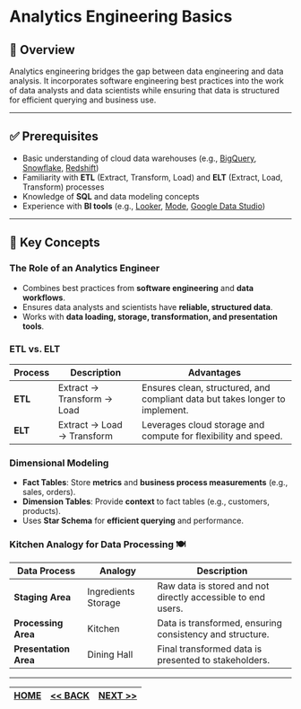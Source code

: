 # Analytics Engineering Basics

## 📌 Overview

Analytics engineering bridges the gap between data engineering and data analysis. It incorporates software engineering best practices into the work of data analysts and data scientists while ensuring that data is structured for efficient querying and business use.

---

## ✅ Prerequisites

- Basic understanding of cloud data warehouses (e.g., [BigQuery](https://cloud.google.com/bigquery/docs), [Snowflake](https://docs.snowflake.com/), [Redshift](https://docs.aws.amazon.com/redshift/latest/dg/welcome.html))
- Familiarity with **ETL** (Extract, Transform, Load) and **ELT** (Extract, Load, Transform) processes
- Knowledge of **SQL** and data modeling concepts
- Experience with **BI tools** (e.g., [Looker](https://cloud.google.com/looker), [Mode](https://mode.com/), [Google Data Studio](https://datastudio.google.com/))

---

## 🎯 Key Concepts

### The Role of an Analytics Engineer

- Combines best practices from **software engineering** and **data workflows**.
- Ensures data analysts and scientists have **reliable, structured data**.
- Works with **data loading, storage, transformation, and presentation tools**.

### ETL vs. ELT

| Process | Description                | Advantages                                                                   |
| ------- | -------------------------- | ---------------------------------------------------------------------------- |
| **ETL** | Extract → Transform → Load | Ensures clean, structured, and compliant data but takes longer to implement. |
| **ELT** | Extract → Load → Transform | Leverages cloud storage and compute for flexibility and speed.               |

### Dimensional Modeling

- **Fact Tables**: Store **metrics** and **business process measurements** (e.g., sales, orders).
- **Dimension Tables**: Provide **context** to fact tables (e.g., customers, products).
- Uses **Star Schema** for **efficient querying** and performance.

### Kitchen Analogy for Data Processing 🍽️

| Data Process          | Analogy             | Description                                                  |
| --------------------- | ------------------- | ------------------------------------------------------------ |
| **Staging Area**      | Ingredients Storage | Raw data is stored and not directly accessible to end users. |
| **Processing Area**   | Kitchen             | Data is transformed, ensuring consistency and structure.     |
| **Presentation Area** | Dining Hall         | Final transformed data is presented to stakeholders.         |

---

| [HOME](../README.md) | [<< BACK](../README.md) | [NEXT >>](./4-1-2-notes.md) |
| -------------------- | ----------------------- | --------------------------- |
